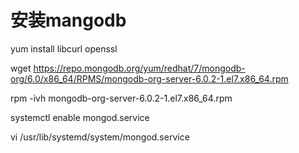 # 安装mangodb
yum install libcurl openssl

wget https://repo.mongodb.org/yum/redhat/7/mongodb-org/6.0/x86_64/RPMS/mongodb-org-server-6.0.2-1.el7.x86_64.rpm 

rpm -ivh mongodb-org-server-6.0.2-1.el7.x86_64.rpm 

systemctl enable mongod.service

vi /usr/lib/systemd/system/mongod.service